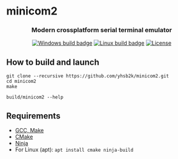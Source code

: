 # minicom2

<h3 align="center">Modern crossplatform serial terminal emulator</h3>
<p align="center">
<a href="https://github.com/yhsb2k/minicom2/actions/workflows/windows.yml"><img src="https://github.com/yhsb2k/minicom2/actions/workflows/windows.yml/badge.svg" alt="Windows build badge"></a>
<a href="https://github.com/yhsb2k/minicom2/actions/workflows/linux.yml"><img src="https://github.com/yhsb2k/minicom2/actions/workflows/linux.yml/badge.svg" alt="Linux build badge"></a>
<a href="https://github.com/yhsb2k/minicom2/blob/master/LICENSE"><img src="https://img.shields.io/github/license/yhsb2k/minicom2?color=blue" alt="License"></a>
</p>

## How to build and launch
```
git clone --recursive https://github.com/yhsb2k/minicom2.git
cd minicom2
make

build/minicom2 --help
```

## Requirements
* [GCC, Make](https://winlibs.com)
* [CMake](https://cmake.org/download)
* [Ninja](https://ninja-build.org)
* For Linux (apt): `apt install cmake ninja-build`

